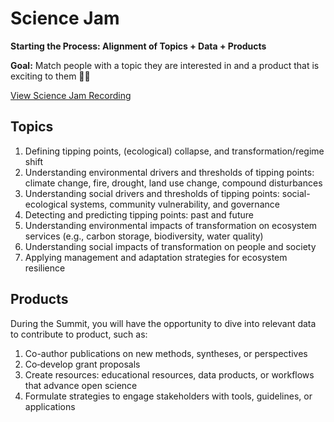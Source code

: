 # Science Jam
**Starting the Process: Alignment of Topics + Data + Products** 

**Goal:** Match people with a topic they are interested in and a product that is exciting to them 🤞🤞

[View Science Jam Recording](https://o365coloradoedu.sharepoint.com/:v:/s/CIRES-ESIIL/EaoXm3tJQXNKtfuT739q8-MBUsGtu6KQhdxOacLn4Ncf5w?e=d02pkQ)

## Topics
1. Defining tipping points, (ecological) collapse, and transformation/regime shift
2. Understanding environmental drivers and thresholds of tipping points: climate change, fire, drought, land use change, compound disturbances
3. Understanding social drivers and thresholds of tipping points: social-ecological systems, community vulnerability, and governance 
4. Detecting and predicting tipping points: past and future 
5. Understanding environmental impacts of transformation on ecosystem services (e.g., carbon storage, biodiversity, water quality)
6. Understanding social impacts of transformation on people and society
7. Applying management and adaptation strategies for ecosystem resilience

## Products
During the Summit, you will have the opportunity to dive into relevant data to contribute to product, such as:
1. Co-author publications on new methods, syntheses, or perspectives
2. Co‑develop grant proposals
3.  Create resources: educational resources, data products, or workflows that advance open science
4. Formulate strategies to engage stakeholders with tools, guidelines, or applications


